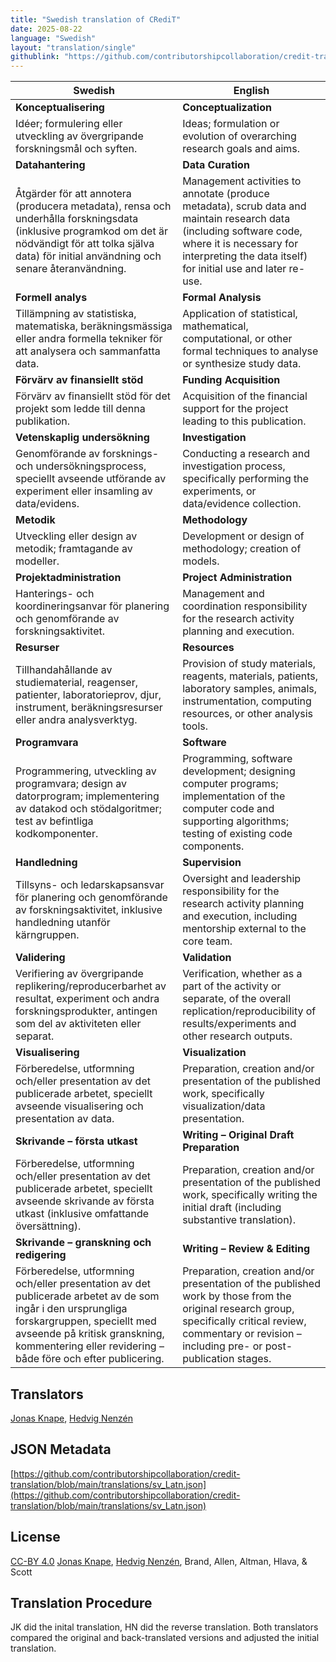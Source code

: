 ```yaml
---
title: "Swedish translation of CRediT"
date: 2025-08-22
language: "Swedish"
layout: "translation/single"
githublink: "https://github.com/contributorshipcollaboration/credit-translation/blob/main/translations/sv_Latn.json"
---
```


| Swedish | English |
| --- | --- |
| **Kon­ceptu­al­is­ering** | **Conceptualization** |
| Idéer; formulering eller utveckling av övergripande forskningsmål och syften. | Ideas; formulation or evolution of overarching research goals and aims. |
| **Datahantering** | **Data Curation** |
| Åtgärder för att annotera (producera metadata), rensa och underhålla forskningsdata (inklusive programkod om det är nödvändigt för att tolka själva data) för initial användning och senare återanvändning. | Management activities to annotate (produce metadata), scrub data and maintain research data (including software code, where it is necessary for interpreting the data itself) for initial use and later re-use. |
| **Formell analys** | **Formal Analysis** |
| Tillämpning av statistiska, matematiska, beräkningsmässiga eller andra formella tekniker för att analysera och sammanfatta data. | Application of statistical, mathematical, computational, or other formal techniques to analyse or synthesize study data. |
| **Förvärv av finansiellt stöd** | **Funding Acquisition** |
| Förvärv av finansiellt stöd för det projekt som ledde till denna publikation. | Acquisition of the financial support for the project leading to this publication. |
| **Vetenskaplig undersökning** | **Investigation** |
| Genomförande av forsknings- och undersökningsprocess, speciellt avseende utförande av experiment eller insamling av data/evidens. | Conducting a research and investigation process, specifically performing the experiments, or data/evidence collection. |
| **Metodik** | **Methodology** |
| Utveckling eller design av metodik; framtagande av modeller. | Development or design of methodology; creation of models. |
| **Projektadministration** | **Project Administration** |
| Hanterings- och koordineringsanvar för planering och genomförande av forskningsaktivitet. | Management and coordination responsibility for the research activity planning and execution. |
| **Resurser** | **Resources** |
| Tillhandahållande av studiematerial, reagenser, patienter, laboratorieprov, djur, instrument, beräkningsresurser eller andra analysverktyg. | Provision of study materials, reagents, materials, patients, laboratory samples, animals, instrumentation, computing resources, or other analysis tools. |
| **Programvara** | **Software** |
| Programmering, utveckling av programvara; design av datorprogram; implementering av datakod och stödalgoritmer; test av befintliga kodkomponenter. | Programming, software development; designing computer programs; implementation of the computer code and supporting algorithms; testing of existing code components. |
| **Handledning** | **Supervision** |
| Tillsyns- och ledarskapsansvar för planering och genomförande av forskningsaktivitet, inklusive handledning utanför kärngruppen. | Oversight and leadership responsibility for the research activity planning and execution, including mentorship external to the core team. |
| **Validering** | **Validation** |
| Verifiering av övergripande replikering/reproducerbarhet av resultat, experiment och andra forskningsprodukter, antingen som del av aktiviteten eller separat. | Verification, whether as a part of the activity or separate, of the overall replication/reproducibility of results/experiments and other research outputs. |
| **Visualisering** | **Visualization** |
| Förberedelse, utformning och/eller presentation av det publicerade arbetet, speciellt avseende visualisering och presentation av data. | Preparation, creation and/or presentation of the published work, specifically visualization/data presentation. |
| **Skrivande – första utkast** | **Writing – Original Draft Preparation** |
| Förberedelse, utformning och/eller presentation av det publicerade arbetet, speciellt avseende skrivande av första utkast (inklusive omfattande översättning). | Preparation, creation and/or presentation of the published work, specifically writing the initial draft (including substantive translation). |
| **Skrivande – granskning och redigering** | **Writing – Review & Editing** |
| Förberedelse, utformning och/eller presentation av det publicerade arbetet av de som ingår i den ursprungliga forskargruppen, speciellt med avseende på kritisk granskning, kommentering eller revidering – både före och efter publicering. | Preparation, creation and/or presentation of the published work by those from the original research group, specifically critical review, commentary or revision – including pre- or post-publication stages. |

## Translators

[Jonas  Knape](https://orcid.org/0000-0002-8012-5131), [Hedvig  Nenzén](https://orcid.org/0000-0002-0189-4283)

## JSON Metadata

[https://github.com/contributorshipcollaboration/credit-translation/blob/main/translations/sv_Latn.json](https://github.com/contributorshipcollaboration/credit-translation/blob/main/translations/sv_Latn.json)

## License

[CC-BY 4.0](https://creativecommons.org/licenses/by/4.0/) [Jonas  Knape](https://orcid.org/0000-0002-8012-5131), [Hedvig  Nenzén](https://orcid.org/0000-0002-0189-4283), Brand, Allen, Altman, Hlava, & Scott

## Translation Procedure

JK did the inital translation, HN did the reverse translation. Both translators compared the original and back-translated versions and adjusted the initial translation.